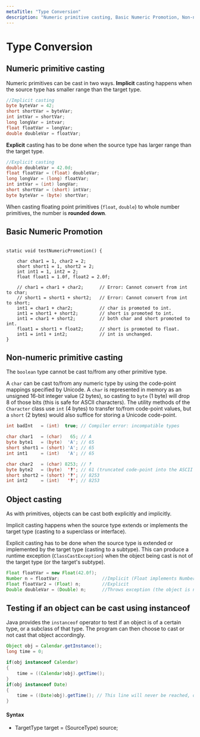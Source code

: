 ```yaml
---
metaTitle: "Type Conversion"
description: "Numeric primitive casting, Basic Numeric Promotion, Non-numeric primitive casting, Object casting, Testing if an object can be cast using instanceof"
---
```


# Type Conversion



## Numeric primitive casting


Numeric primitives can be cast in two ways. **Implicit** casting happens when the source type has smaller range than the target type.

```java
//Implicit casting
byte byteVar = 42;
short shortVar = byteVar;
int intVar = shortVar;
long longVar = intvar;
float floatVar = longVar;
double doubleVar = floatVar;

```

**Explicit** casting has to be done when the source type has larger range than the target type.

```java
//Explicit casting
double doubleVar = 42.0d;
float floatVar = (float) doubleVar;
long longVar = (long) floatVar;
int intVar = (int) longVar;
short shortVar = (short) intVar;
byte byteVar = (byte) shortVar;

```

When casting floating point primitives (`float`, `double`) to whole number primitives, the number is **rounded down**.



## Basic Numeric Promotion


```

static void testNumericPromotion() {

    char char1 = 1, char2 = 2;
    short short1 = 1, short2 = 2;
    int int1 = 1, int2 = 2;
    float float1 = 1.0f, float2 = 2.0f;

    // char1 = char1 + char2;      // Error: Cannot convert from int to char;
    // short1 = short1 + short2;   // Error: Cannot convert from int to short;
    int1 = char1 + char2;          // char is promoted to int.
    int1 = short1 + short2;        // short is promoted to int.
    int1 = char1 + short2;         // both char and short promoted to int.
    float1 = short1 + float2;      // short is promoted to float.
    int1 = int1 + int2;            // int is unchanged.
}

```



## Non-numeric primitive casting


The `boolean` type cannot be cast to/from any other primitive type.

A `char` can be cast to/from any numeric type by using the code-point mappings specified by Unicode. A `char` is represented in memory as an unsigned 16-bit integer value (2 bytes), so casting to `byte` (1 byte) will drop 8 of those bits (this is safe for ASCII characters). The utility methods of the `Character` class use `int` (4 bytes) to transfer to/from code-point values, but a `short` (2 bytes) would also suffice for storing a Unicode code-point.

```java
int badInt   = (int)  true; // Compiler error: incompatible types

char char1   = (char)   65; // A
byte byte1   = (byte)  'A'; // 65
short short1 = (short) 'A'; // 65
int int1     = (int)   'A'; // 65

char char2   = (char) 8253; // ‽
byte byte2   = (byte)  '‽'; // 61 (truncated code-point into the ASCII range)
short short2 = (short) '‽'; // 8253
int int2     = (int)   '‽'; // 8253

```



## Object casting


As with primitives, objects can be cast both explicitly and implicitly.

Implicit casting happens when the source type extends or implements the target type (casting to a superclass or interface).

Explicit casting has to be done when the source type is extended or implemented by the target type (casting to a subtype). This can produce a runtime exception (`ClassCastException`) when the object being cast is not of the target type (or the target's subtype).

```java
Float floatVar = new Float(42.0f);
Number n = floatVar;                //Implicit (Float implements Number)
Float floatVar2 = (Float) n;        //Explicit
Double doubleVar = (Double) n;      //Throws exception (the object is not Double)

```



## Testing if an object can be cast using instanceof


Java provides the `instanceof` operator to test if an object is of a certain type, or a subclass of that type. The program can then choose to cast or not cast that object accordingly.

```java
Object obj = Calendar.getInstance();
long time = 0;

if(obj instanceof Calendar)
{
    time = ((Calendar)obj).getTime();
}
if(obj instanceof Date)
{
    time = ((Date)obj).getTime(); // This line will never be reached, obj is not a Date type.
}

```



#### Syntax


- TargetType target = (SourceType) source;

